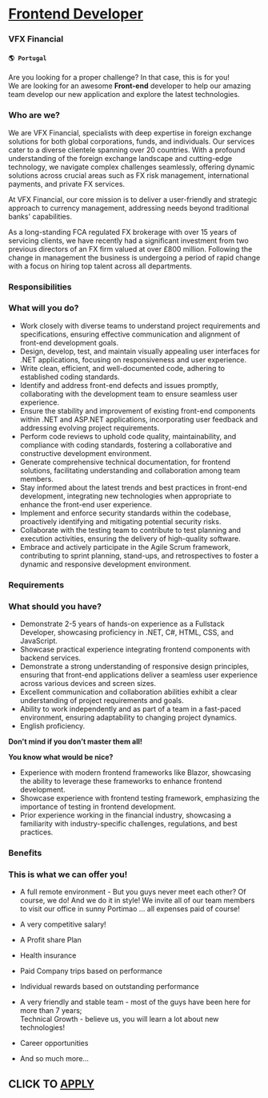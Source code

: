 # [Frontend Developer](https://www.remotewlb.com/apply/frontend-developer-65445)  
### VFX Financial  
#### `🌎 Portugal`  

Are you looking for a proper challenge? In that case, this is for you!  
We are looking for an awesome **Front-end** developer to help our amazing team develop our new application and explore the latest technologies.

### Who are we?

We are VFX Financial, specialists with deep expertise in foreign exchange solutions for both global corporations, funds, and individuals. Our services cater to a diverse clientele spanning over 20 countries. With a profound understanding of the foreign exchange landscape and cutting-edge technology, we navigate complex challenges seamlessly, offering dynamic solutions across crucial areas such as FX risk management, international payments, and private FX services.

At VFX Financial, our core mission is to deliver a user-friendly and strategic approach to currency management, addressing needs beyond traditional banks' capabilities.

As a long-standing FCA regulated FX brokerage with over 15 years of servicing clients, we have recently had a significant investment from two previous directors of an FX firm valued at over £800 million. Following the change in management the business is undergoing a period of rapid change with a focus on hiring top talent across all departments.

### Responsibilities

### What will you do?

  * Work closely with diverse teams to understand project requirements and specifications, ensuring effective communication and alignment of front-end development goals.
  * Design, develop, test, and maintain visually appealing user interfaces for .NET applications, focusing on responsiveness and user experience.
  * Write clean, efficient, and well-documented code, adhering to established coding standards.
  * Identify and address front-end defects and issues promptly, collaborating with the development team to ensure seamless user experience.
  * Ensure the stability and improvement of existing front-end components within .NET and ASP.NET applications, incorporating user feedback and addressing evolving project requirements.
  * Perform code reviews to uphold code quality, maintainability, and compliance with coding standards, fostering a collaborative and constructive development environment.
  * Generate comprehensive technical documentation, for frontend solutions, facilitating understanding and collaboration among team members.
  * Stay informed about the latest trends and best practices in front-end development, integrating new technologies when appropriate to enhance the front-end user experience.
  * Implement and enforce security standards within the codebase, proactively identifying and mitigating potential security risks.
  * Collaborate with the testing team to contribute to test planning and execution activities, ensuring the delivery of high-quality software.
  * Embrace and actively participate in the Agile Scrum framework, contributing to sprint planning, stand-ups, and retrospectives to foster a dynamic and responsive development environment.

### Requirements

### What should you have?

  * Demonstrate 2-5 years of hands-on experience as a Fullstack Developer, showcasing proficiency in .NET, C#, HTML, CSS, and JavaScript.
  * Showcase practical experience integrating frontend components with backend services.
  * Demonstrate a strong understanding of responsive design principles, ensuring that front-end applications deliver a seamless user experience across various devices and screen sizes.
  * Excellent communication and collaboration abilities exhibit a clear understanding of project requirements and goals.
  * Ability to work independently and as part of a team in a fast-paced environment, ensuring adaptability to changing project dynamics.
  * English proficiency.

**Don't mind if you don’t master them all!**  
  
 **You know what would be nice?**

  * Experience with modern frontend frameworks like Blazor, showcasing the ability to leverage these frameworks to enhance frontend development.
  * Showcase experience with frontend testing framework, emphasizing the importance of testing in frontend development.
  * Prior experience working in the financial industry, showcasing a familiarity with industry-specific challenges, regulations, and best practices.

### Benefits

### This is what we can offer you!

  * A full remote environment - But you guys never meet each other? Of course, we do! And we do it in style! We invite all of our team members to visit our office in sunny Portimao … all expenses paid of course! 
  * A very competitive salary!
  * A Profit share Plan
  * Health insurance
  * Paid Company trips based on performance
  * Individual rewards based on outstanding performance
  * A very friendly and stable team - most of the guys have been here for more than 7 years;  
Technical Growth - believe us, you will learn a lot about new technologies!

  * Career opportunities
  * And so much more…

  
## CLICK TO [APPLY](https://www.remotewlb.com/apply/frontend-developer-65445)

